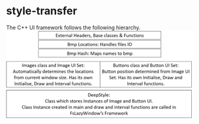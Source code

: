 # style-transfer

The C++ UI framework follows the following hierarchy. 
![](/docs/front-end-framework.png)
